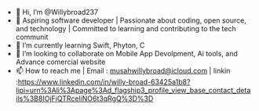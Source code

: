 - 👋 Hi, I’m @Willybroad237
- 👀 Aspiring software developer | Passionate about coding, open source, and technology | Committed to learning and contributing to the tech communit
- 🌱 I’m currently learning Swift, Phyton, C
- 💞️ I’m looking to collaborate on Mobile App Devolpment, Ai tools, and Advance comercial website 
- 📫 How to reach me | Email : musahwillybroad@icloud.com | linkin :https://www.linkedin.com/in/willy-broad-63425a1b8?lipi=urn%3Ali%3Apage%3Ad_flagship3_profile_view_base_contact_details%3B8IOjFjQTRceliNO6t3qRgQ%3D%3D

<!---
Willybroad237/Willybroad237 is a ✨ special ✨ repository because its `README.md` (this file) appears on your GitHub profile.
You can click the Preview link to take a look at your changes.
--->
